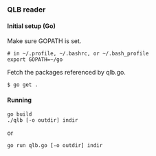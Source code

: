 ### QLB reader

#### Initial setup (Go)

Make sure GOPATH is set.

```
# in ~/.profile, ~/.bashrc, or ~/.bash_profile
export GOPATH=~/go
```

Fetch the packages referenced by qlb.go.

```
$ go get .
```

#### Running

```
go build
./qlb [-o outdir] indir
```

or

```
go run qlb.go [-o outdir] indir
```
